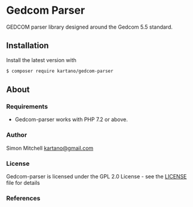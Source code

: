 # Gedcom Parser
GEDCOM parser library designed around the Gedcom 5.5 standard.

## Installation

Install the latest version with

```bash
$ composer require kartano/gedcom-parser
```

## About

### Requirements

- Gedcom-parser works with PHP 7.2 or above.

### Author

Simon Mitchell <kartano@gmail.com>

### License

Gedcom-parser is licensed under the GPL 2.0 License - see the [LICENSE](LICENSE) file for details

### References


